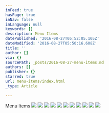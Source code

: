 ```yaml
---
inFeed: true
hasPage: true
inNav: false
inLanguage: null
keywords: []
description: Menu Items
datePublished: '2016-08-27T05:52:05.105Z'
dateModified: '2016-08-27T05:50:16.608Z'
title: ''
author: []
via: {}
sourcePath: _posts/2016-08-27-menu-items.md
authors: []
publisher: {}
starred: true
url: menu-items/index.html
_type: Article

---
```

Menu Items
![](https://the-grid-user-content.s3-us-west-2.amazonaws.com/5c4eebf4-4db4-478f-bd27-33387320d492.jpg)
![](https://the-grid-user-content.s3-us-west-2.amazonaws.com/8ce7c9ec-4ed5-4246-a791-1b9da0008150.jpg)
![](https://the-grid-user-content.s3-us-west-2.amazonaws.com/24edb95b-1624-4a5d-8003-32ff56fb57cf.jpg)
![](https://the-grid-user-content.s3-us-west-2.amazonaws.com/478aa9e2-6e1c-4fbb-b3c2-1f39003cf629.jpg)
![](https://the-grid-user-content.s3-us-west-2.amazonaws.com/868eb55e-d1ed-40bc-950b-836778fcf45b.jpg)
![](https://the-grid-user-content.s3-us-west-2.amazonaws.com/d4f390e1-c479-4eab-bac5-06924bdaea42.jpg)
![](https://the-grid-user-content.s3-us-west-2.amazonaws.com/b83ee084-74a3-49af-94c4-1ded9485456e.jpg)
![](https://the-grid-user-content.s3-us-west-2.amazonaws.com/85ad811f-c3c9-45c1-8a49-6d7bdd2911d2.jpg)
![](https://the-grid-user-content.s3-us-west-2.amazonaws.com/1858a4f3-be58-44e8-a8b1-22aac63fa9bc.jpg)
![](https://the-grid-user-content.s3-us-west-2.amazonaws.com/cc2e6886-abda-470e-97bc-aae2cb2c44fb.jpg)
![](https://the-grid-user-content.s3-us-west-2.amazonaws.com/a53660b0-3221-412e-af37-d47891a87c45.jpg)